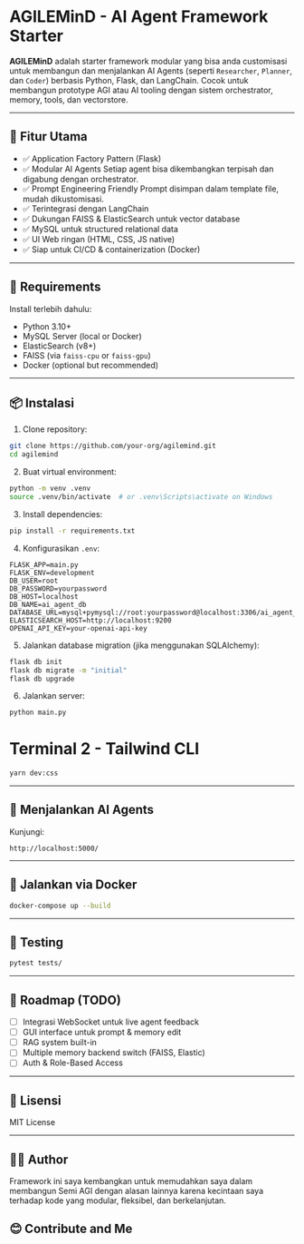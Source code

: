 # AGILEMinD - AI Agent Framework Starter

**AGILEMinD** adalah starter framework modular yang bisa anda customisasi untuk membangun dan menjalankan AI Agents (seperti `Researcher`, `Planner`, dan `Coder`) berbasis Python, Flask, dan LangChain. Cocok untuk membangun prototype AGI atau AI tooling dengan sistem orchestrator, memory, tools, dan vectorstore.

---

## 🚀 Fitur Utama

- ✅ Application Factory Pattern (Flask)
- ✅ Modular AI Agents Setiap agent bisa dikembangkan terpisah dan digabung dengan orchestrator.
- ✅ Prompt Engineering Friendly Prompt disimpan dalam template file, mudah dikustomisasi.
- ✅ Terintegrasi dengan LangChain
- ✅ Dukungan FAISS & ElasticSearch untuk vector database
- ✅ MySQL untuk structured relational data
- ✅ UI Web ringan (HTML, CSS, JS native)
- ✅ Siap untuk CI/CD & containerization (Docker)

---

## 🔧 Requirements

Install terlebih dahulu:

- Python 3.10+
- MySQL Server (local or Docker)
- ElasticSearch (v8+)
- FAISS (via `faiss-cpu` or `faiss-gpu`)
- Docker (optional but recommended)

---

## 📦 Instalasi

1. Clone repository:
```bash
git clone https://github.com/your-org/agilemind.git
cd agilemind
````

2. Buat virtual environment:

```bash
python -m venv .venv
source .venv/bin/activate  # or .venv\Scripts\activate on Windows
```

3. Install dependencies:

```bash
pip install -r requirements.txt
```

4. Konfigurasikan `.env`:

```env
FLASK_APP=main.py
FLASK_ENV=development
DB_USER=root
DB_PASSWORD=yourpassword
DB_HOST=localhost
DB_NAME=ai_agent_db
DATABASE_URL=mysql+pymysql://root:yourpassword@localhost:3306/ai_agent_db
ELASTICSEARCH_HOST=http://localhost:9200
OPENAI_API_KEY=your-openai-api-key
```

5. Jalankan database migration (jika menggunakan SQLAlchemy):

```bash
flask db init
flask db migrate -m "initial"
flask db upgrade
```

6. Jalankan server:

```bash
python main.py
```

# Terminal 2 - Tailwind CLI
```bash
yarn dev:css
```

---

## 🧠 Menjalankan AI Agents

Kunjungi:

```
http://localhost:5000/
```

---

## 🐳 Jalankan via Docker

```bash
docker-compose up --build
```

---

## 🧪 Testing

```bash
pytest tests/
```

---

## 📌 Roadmap (TODO)

* [ ] Integrasi WebSocket untuk live agent feedback
* [ ] GUI interface untuk prompt & memory edit
* [ ] RAG system built-in
* [ ] Multiple memory backend switch (FAISS, Elastic)
* [ ] Auth & Role-Based Access

---

## 📄 Lisensi

MIT License

---

## 👨‍💻 Author

Framework ini saya kembangkan untuk memudahkan saya dalam membangun Semi AGI dengan alasan lainnya karena kecintaan saya terhadap kode yang modular, fleksibel, dan berkelanjutan.

## 😊 Contribute and Me